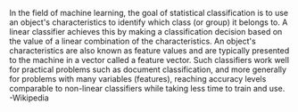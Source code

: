 In the field of machine learning, the goal of statistical classification is to use an object's characteristics to identify which class (or group) it belongs to. A linear classifier achieves this by making a classification decision based on the value of a linear combination of the characteristics. An object's characteristics are also known as feature values and are typically presented to the machine in a vector called a feature vector. Such classifiers work well for practical problems such as document classification, and more generally for problems with many variables (features), reaching accuracy levels comparable to non-linear classifiers while taking less time to train and use. -Wikipedia
